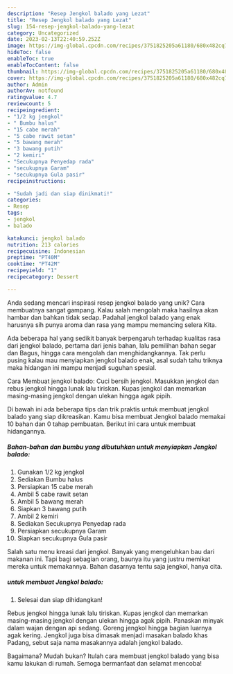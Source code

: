 ```yaml
---
description: "Resep Jengkol balado yang Lezat"
title: "Resep Jengkol balado yang Lezat"
slug: 154-resep-jengkol-balado-yang-lezat
category: Uncategorized
date: 2023-02-13T22:40:59.252Z
image: https://img-global.cpcdn.com/recipes/3751825205a61180/680x482cq70/jengkol-balado-foto-resep-utama.jpg
hideToc: false
enableToc: true
enableTocContent: false
thumbnail: https://img-global.cpcdn.com/recipes/3751825205a61180/680x482cq70/jengkol-balado-foto-resep-utama.jpg
cover: https://img-global.cpcdn.com/recipes/3751825205a61180/680x482cq70/jengkol-balado-foto-resep-utama.jpg
author: Admin
authorAv: notfound
ratingvalue: 4.7
reviewcount: 5
recipeingredient:
- "1/2 kg jengkol"
- " Bumbu halus"
- "15 cabe merah"
- "5 cabe rawit setan"
- "5 bawang merah"
- "3 bawang putih"
- "2 kemiri"
- "Secukupnya Penyedap rada"
- "secukupnya Garam"
- "secukupnya Gula pasir"
recipeinstructions:

- "Sudah jadi dan siap dinikmati!"
categories:
- Resep
tags:
- jengkol
- balado

katakunci: jengkol balado 
nutrition: 213 calories
recipecuisine: Indonesian
preptime: "PT40M"
cooktime: "PT42M"
recipeyield: "1"
recipecategory: Dessert

---
```





Anda sedang mencari inspirasi resep jengkol balado yang unik? Cara membuatnya sangat gampang. Kalau salah mengolah maka hasilnya akan hambar dan bahkan tidak sedap. Padahal jengkol balado yang enak harusnya sih punya aroma dan rasa yang mampu memancing selera Kita.





Ada beberapa hal yang sedikit banyak berpengaruh terhadap kualitas rasa dari jengkol balado, pertama dari jenis bahan, lalu pemilihan bahan segar dan Bagus, hingga cara mengolah dan menghidangkannya. Tak perlu pusing kalau mau menyiapkan jengkol balado enak,      asal sudah tahu triknya maka hidangan ini mampu menjadi suguhan spesial.














Cara Membuat jengkol balado: Cuci bersih jengkol. Masukkan jengkol dan rebus jengkol hingga lunak lalu tiriskan. Kupas jengkol dan memarkan masing-masing jengkol dengan ulekan hingga agak pipih.






Di bawah ini ada beberapa tips dan trik praktis untuk membuat jengkol balado yang siap dikreasikan. Kamu bisa membuat Jengkol balado memakai 10 bahan dan 0 tahap pembuatan. Berikut ini cara untuk membuat hidangannya.

<!--inarticleads1-->

##### Bahan-bahan dan bumbu yang dibutuhkan untuk menyiapkan Jengkol balado:

1. Gunakan 1/2 kg jengkol
1. Sediakan  Bumbu halus
1. Persiapkan 15 cabe merah
1. Ambil 5 cabe rawit setan
1. Ambil 5 bawang merah
1. Siapkan 3 bawang putih
1. Ambil 2 kemiri
1. Sediakan Secukupnya Penyedap rada
1. Persiapkan secukupnya Garam
1. Siapkan secukupnya Gula pasir


Salah satu menu kreasi dari jengkol. Banyak yang mengeluhkan bau dari makanan ini. Tapi bagi sebagian orang, baunya itu yang justru memikat mereka untuk memakannya. Bahan dasarnya tentu saja jengkol, hanya cita. 

<!--inarticleads2-->

#####  untuk membuat Jengkol balado:


1. Selesai dan siap dihidangkan!

Rebus jengkol hingga lunak lalu tiriskan. Kupas jengkol dan memarkan masing-masing jengkol dengan ulekan hingga agak pipih. Panaskan minyak dalam wajan dengan api sedang. Goreng jengkol hingga bagian luarnya agak kering. Jengkol juga bisa dimasak menjadi masakan balado khas Padang, sebut saja nama masakannya adalah jengkol balado. 

Bagaimana? Mudah bukan? Itulah cara membuat jengkol balado yang bisa kamu lakukan di rumah. Semoga bermanfaat dan selamat mencoba!
